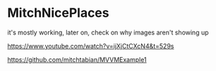 # MitchNicePlaces

it's mostly working, later on, check on why images aren't showing up

https://www.youtube.com/watch?v=ijXjCtCXcN4&t=529s

https://github.com/mitchtabian/MVVMExample1
